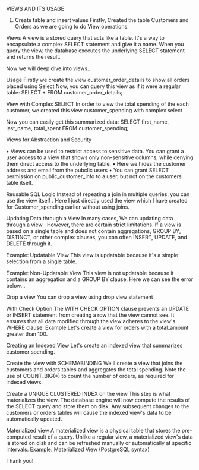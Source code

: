 VIEWS AND ITS USAGE
1. Create table and insert values
Firstly, Created the table Customers and Orders as we are going to do View operations.
  
Views
A view is a stored query that acts like a table. It's a way to encapsulate a complex SELECT statement and give it a name. When you query the view, the database executes the underlying SELECT statement and returns the result.

Now we will deep dive into views…

Usage 
Firstly we create the view customer_order_details to show all orders placed using Select
Now, you can query this view as if it were a regular table:
SELECT * FROM customer_order_details;

View with Complex SELECT
In order to view the total spending of the each customer, we created this view customer_spending with complex select

Now you can easily get this summarized data:
SELECT first_name, last_name, total_spent FROM customer_spending;

Views for Abstraction and Security

•	Views can be used to restrict access to sensitive data. You can grant a user access to a view that shows only non-sensitive columns, while denying them direct access to the underlying table.
•	Here we hides the customer address and email from the pubclic users
•	You can grant SELECT permission on public_customer_info to a user, but not on the customers table itself.

Reusable SQL Logic
Instead of repeating a join in multiple queries, you can use the view itself .
Here I just directly used the view which I have created for Customer_spending earlier without using joins.
 
Updating Data through a View
In many cases, We can updating data through a view . However, there are certain strict limitations. 
If a view is based on a single table and does not contain aggregations, GROUP BY, DISTINCT, or other complex clauses, you can often INSERT, UPDATE, and DELETE through it.

Example: Updatable View
This view is updatable because it's a simple selection from a single table.

Example: Non-Updatable View
This view is not updatable because it contains an aggregation and a GROUP BY clause.
Here we can see the error below…

Drop a view
You can drop a view using drop view statement

With Check Option
The WITH CHECK OPTION clause prevents an UPDATE or INSERT statement from creating a row that the view cannot see. It ensures that all data modified through the view adheres to the view's WHERE clause.
Example
Let's create a view for orders with a total_amount greater than 100.
 
Creating an Indexed View
Let's create an indexed view that summarizes customer spending.

Create the view with SCHEMABINDING
We'll create a view that joins the customers and orders tables and aggregates the total spending. Note the use of COUNT_BIG(*) to count the number of orders, as required for indexed views.
 
Create a UNIQUE CLUSTERED INDEX on the view
This step is what materializes the view. The database engine will now compute the results of the SELECT query and store them on disk. Any subsequent changes to the customers or orders tables will cause the indexed view's data to be automatically updated.

 Materialized view 
A materialized view is a physical table that stores the pre-computed result of a query. Unlike a regular view, a materialized view's data is stored on disk and can be refreshed manually or automatically at specific intervals.
Example: Materialized View (PostgreSQL syntax)

 



Thank you!
